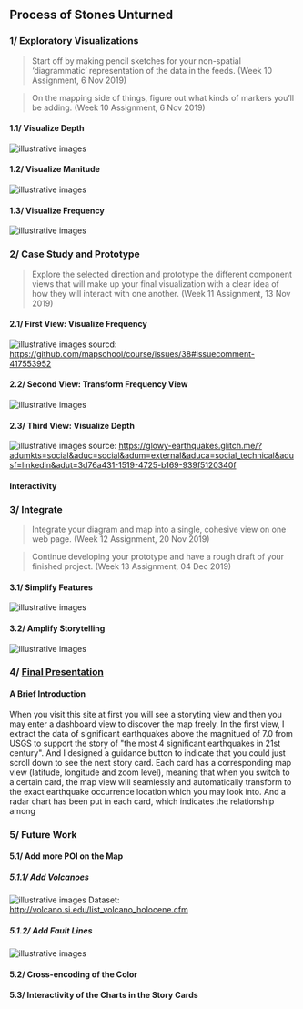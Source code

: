 ## Process of Stones Unturned

### 1/ Exploratory Visualizations

> Start off by making pencil sketches for your non-spatial ‘diagrammatic’ representation of the data in the feeds. (Week 10 Assignment, 6 Nov 2019)

> On the mapping side of things, figure out what kinds of markers you’ll be adding. (Week 10 Assignment, 6 Nov 2019)

#### 1.1/ Visualize Depth
![illustrative images](./1_diagrammatic_depth.jpg)

#### 1.2/ Visualize Manitude
![illustrative images](./1_markers_magnitude.jpg)

#### 1.3/ Visualize Frequency
![illustrative images](./1_markers_frequency.jpg)

### 2/ Case Study and Prototype

> Explore the selected direction and prototype the different component views that will make up your final visualization with a clear idea of how they will interact with one another. (Week 11 Assignment, 13 Nov 2019)

#### 2.1/ First View: Visualize Frequency
![illustrative images](./2_prototype_frequency_plane.jpg)
sourcd: https://github.com/mapschool/course/issues/38#issuecomment-417553952

#### 2.2/ Second View: Transform Frequency View
![illustrative images](./2_prototype_frequency_stack.jpg)

#### 2.3/ Third View: Visualize Depth
![illustrative images](./2_prototype_depth.jpg)
source: https://glowy-earthquakes.glitch.me/?adumkts=social&aduc=social&adum=external&aduca=social_technical&adusf=linkedin&adut=3d76a431-1519-4725-b169-939f5120340f

#### Interactivity

### 3/ Integrate

> Integrate your diagram and map into a single, cohesive view on one web page. (Week 12 Assignment, 20 Nov 2019) 

> Continue developing your prototype and have a rough draft of your finished project. (Week 13 Assignment, 04 Dec 2019)

#### 3.1/ Simplify Features
![illustrative images](./3_integrate_simplify.png)

#### 3.2/ Amplify Storytelling
![illustrative images](./3_integrate_amplify.png)

### 4/ [Final Presentation](https://github.com/gitacoco/dvia-2019/tree/master/3.mapping-space/final_project)
#### A Brief Introduction
When you visit this site at first you will see a storyting view and then you may enter a dashboard view to discover the map freely.
In the first view, I extract the data of significant earthquakes above the magnitued of 7.0 from USGS to support the story of "the most 4 significant earthquakes in 21st century". And I designed a guidance button to indicate that you could just scroll down to see the next story card. Each card has a corresponding map view (latitude, longitude and zoom level), meaning that when you switch to a certain card, the map view will seamlessly and automatically transform to the exact earthquake occurrence location which you may look into. And a radar chart has been put in each card, which indicates the relationship among 

### 5/ Future Work
#### 5.1/ Add more POI on the Map
##### 5.1.1/ Add Volcanoes
![illustrative images](./5_future_work_volcanoes.png)
Dataset: http://volcano.si.edu/list_volcano_holocene.cfm
##### 5.1.2/ Add Fault Lines
![illustrative images](./5_future_work_fault.png)

#### 5.2/ Cross-encoding of the Color
#### 5.3/ Interactivity of the Charts in the Story Cards
